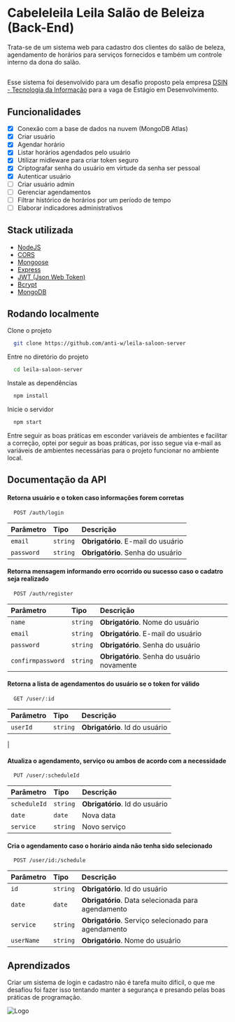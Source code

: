 
# Cabeleleila Leila Salão de Beleiza (Back-End)

Trata-se de um sistema web para cadastro dos clientes do salão de beleza, agendamento de horários para serviços fornecidos e também um controle interno da dona do salão.


##

Esse sistema foi desenvolvido para um desafio proposto pela empresa [DSIN - Tecnologia da Informação](https://www.dsin.com.br/) para a vaga de Estágio em Desenvolvimento.



## Funcionalidades

- [x]  Conexão com a base de dados na nuvem (MongoDB Atlas)
- [x]  Criar usuário
- [x]  Agendar horário
- [x]  Listar horários agendados pelo usuário
- [x]  Utilizar midleware para criar token seguro
- [x]  Criptografar senha do usuário em virtude da senha ser pessoal
- [x]  Autenticar usuário
- [ ]  Criar usuário admin
- [ ]  Gerenciar agendamentos
- [ ]  Filtrar histórico de horários por um período de tempo
- [ ]  Elaborar indicadores administrativos 

## Stack utilizada


- [NodeJS](https://nodejs.org/)
- [CORS](https://www.npmjs.com/package/cors)
- [Mongoose](https://mongoosejs.com/)
- [Express](https://expressjs.com/)
- [JWT (Json Web Token)](https://jwt.io/)
- [Bcrypt](https://www.npmjs.com/package/bcrypt)
- [MongoDB](https://www.mongodb.com/)



## Rodando localmente

Clone o projeto

```bash
  git clone https://github.com/anti-w/leila-saloon-server
```

Entre no diretório do projeto

```bash
  cd leila-saloon-server
```

Instale as dependências

```bash
  npm install
```

Inicie o servidor

```bash
  npm start
```

Entre seguir as boas práticas em esconder variáveis de ambientes e facilitar a correção, optei por seguir as boas práticas, por isso segue via e-mail as variáveis de ambientes necessárias para o projeto funcionar no ambiente local.
## Documentação da API

#### Retorna usuário e o token caso informações forem corretas

```http
  POST /auth/login
```

| Parâmetro   | Tipo       | Descrição                           |
| :---------- | :--------- | :---------------------------------- |
| `email` | `string` | **Obrigatório**. E-mail do usuário |
| `password` | `string` | **Obrigatório**. Senha do usuário |

#### Retorna mensagem informando erro ocorrido ou sucesso caso o cadatro seja realizado

```http
  POST /auth/register
```

| Parâmetro   | Tipo       | Descrição                                   |
| :---------- | :--------- | :------------------------------------------ |
| `name`      | `string` | **Obrigatório**. Nome do usuário|
| `email`      | `string` | **Obrigatório**. E-mail do usuário |
| `password`      | `string` | **Obrigatório**. Senha do usuário |
| `confirmpassword`      | `string` | **Obrigatório**. Senha do usuário novamente |

#### Retorna a lista de agendamentos do usuário se o token for válido

```http
  GET /user/:id
```

| Parâmetro   | Tipo       | Descrição                                   |
| :---------- | :--------- | :------------------------------------------ |
| `userId`      | `string` | **Obrigatório**. Id do usuário|
|

#### Atualiza o agendamento, serviço ou ambos de acordo com a necessidade

```http
  PUT /user/:scheduleId
```

| Parâmetro   | Tipo       | Descrição                                   |
| :---------- | :--------- | :------------------------------------------ |
| `scheduleId`      | `string` | **Obrigatório**. Id do usuário|
| `date`      | `date` |  Nova data|
| `service`      | `string` |  Novo serviço|

#### Cria o agendamento caso o horário ainda não tenha sido selecionado

```http
  POST /user/id:/schedule
```

| Parâmetro   | Tipo       | Descrição                                   |
| :---------- | :--------- | :------------------------------------------ |
| `id`      | `string` | **Obrigatório**. Id do usuário|
| `date`      | `date` |  **Obrigatório**. Data selecionada para agendamento|
| `service`      | `string` |  **Obrigatório**. Serviço selecionado para agendamento|
| `userName`      | `string` |  **Obrigatório**. Nome do usuário|
 


## Aprendizados

Criar um sistema de login e cadastro não é tarefa muito difícil, o que me desafiou foi fazer isso tentando manter a segurança e presando pelas boas práticas de programação.

![Logo](https://www.univem.edu.br/storage/paginas/September2019/Marca%20DSIN%20Principal%20em%20Alta.jpg)

